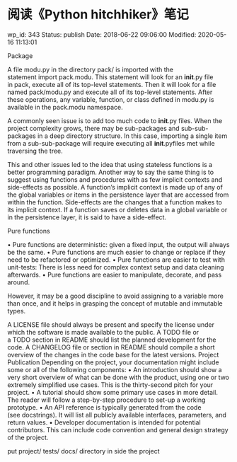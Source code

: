 # 阅读《Python hitchhiker》笔记


wp_id: 343
Status: publish
Date: 2018-06-22 09:06:00
Modified: 2020-05-16 11:13:01


Package

A file modu.py in the directory pack/ is imported with the statement import pack.modu. This statement will look for an __init__.py file in pack, execute all of its top-level statements. Then it will look for a file named pack/modu.py and execute all of its top-level statements. After these operations, any variable, function, or class defined in modu.py is available in the pack.modu namespace.

A commonly seen issue is to add too much code to __init__.py files. When the project complexity grows, there may be sub-packages and sub-sub-packages in a deep directory structure. In this case, importing a single item from a sub-sub-package will require executing all __init__.pyfiles met while traversing the tree.

This and other issues led to the idea that using stateless functions is a better programming paradigm.
Another way to say the same thing is to suggest using functions and procedures with as few implicit contexts and side-effects as possible. A function’s implicit context is made up of any of the global variables or items in the persistence layer that are accessed from within the function. Side-effects are the changes that a function makes to its implicit context. If a function saves or deletes data in a global variable or in the persistence layer, it is said to have a side-effect.


Pure functions

• Pure functions are deterministic: given a fixed input, the output will always be the same.
• Pure functions are much easier to change or replace if they need to be refactored or optimized.
• Pure functions are easier to test with unit-tests: There is less need for complex context setup and data cleaning afterwards.
• Pure functions are easier to manipulate, decorate, and pass around.

However, it may be a good discipline to avoid assigning to a variable more than once, and it helps in grasping the concept of mutable and immutable types.

A LICENSE file should always be present and specify the license under which the software is made available to the public.
A TODO file or a TODO section in README should list the planned development for the code.
A CHANGELOG file or section in README should compile a short overview of the changes in the code base for the latest versions.
Project Publication
Depending on the project, your documentation might include some or all of the following components:
	• An introduction should show a very short overview of what can be done with the product, using one or two extremely simplified use cases. This is the thirty-second pitch for your project.
	• A tutorial should show some primary use cases in more detail. The reader will follow a step-by-step procedure to set-up a working prototype.
	• An API reference is typically generated from the code (see docstrings). It will list all publicly available interfaces, parameters, and return values.
	• Developer documentation is intended for potential contributors. This can include code convention and general design strategy of the project.

put project/ tests/ docs/ directory in side the project